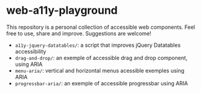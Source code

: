 # web-a11y-playground

This repository is a personal collection of accessible web components. Feel free to use, share and improve. Suggestions are welcome!

- `a11y-jquery-datatables/`: a script that improves jQuery Datatables accessibility
- `drag-and-drop/`: an exemple of accessible drag and drop component, using ARIA
- `menu-aria/`: vertical and horizontal menus acessible exemples using ARIA
- `progressbar-aria/`: an exemple of accessible progressbar using ARIA
